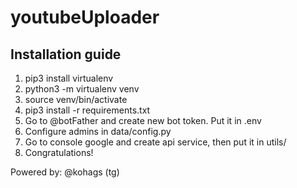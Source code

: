 # youtubeUploader


## Installation guide 

1. pip3 install virtualenv
2. python3 -m virtualenv venv
3. source venv/bin/activate
4. pip3 install -r requirements.txt
5. Go to @botFather and create new bot token. Put it in .env
6. Configure admins in data/config.py
7. Go to console google and create api service, then put it in utils/
8. Congratulations!

Powered by: @kohags (tg)
